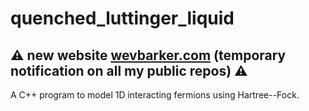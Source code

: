 # quenched_luttinger_liquid
##  :warning: new website [wevbarker.com](http://www.wevbarker.com) (temporary notification on all my public repos) :warning:
A C++ program to model 1D interacting fermions using Hartree--Fock.
